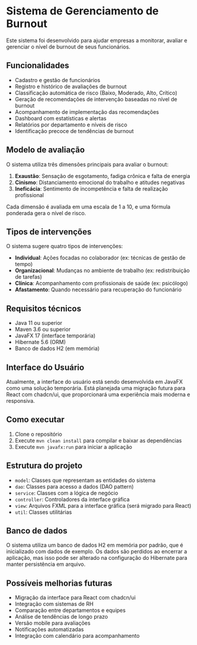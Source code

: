 # Sistema de Gerenciamento de Burnout

Este sistema foi desenvolvido para ajudar empresas a monitorar, avaliar e gerenciar o nível de burnout de seus funcionários.

## Funcionalidades

- Cadastro e gestão de funcionários
- Registro e histórico de avaliações de burnout
- Classificação automática de risco (Baixo, Moderado, Alto, Crítico)
- Geração de recomendações de intervenção baseadas no nível de burnout
- Acompanhamento de implementação das recomendações
- Dashboard com estatísticas e alertas
- Relatórios por departamento e níveis de risco
- Identificação precoce de tendências de burnout

## Modelo de avaliação

O sistema utiliza três dimensões principais para avaliar o burnout:

1. **Exaustão**: Sensação de esgotamento, fadiga crônica e falta de energia
2. **Cinismo**: Distanciamento emocional do trabalho e atitudes negativas
3. **Ineficácia**: Sentimento de incompetência e falta de realização profissional

Cada dimensão é avaliada em uma escala de 1 a 10, e uma fórmula ponderada gera o nível de risco.

## Tipos de intervenções

O sistema sugere quatro tipos de intervenções:

- **Individual**: Ações focadas no colaborador (ex: técnicas de gestão de tempo)
- **Organizacional**: Mudanças no ambiente de trabalho (ex: redistribuição de tarefas)
- **Clínica**: Acompanhamento com profissionais de saúde (ex: psicólogo)
- **Afastamento**: Quando necessário para recuperação do funcionário

## Requisitos técnicos

- Java 11 ou superior
- Maven 3.6 ou superior
- JavaFX 17 (interface temporária)
- Hibernate 5.6 (ORM)
- Banco de dados H2 (em memória)

## Interface do Usuário

Atualmente, a interface do usuário está sendo desenvolvida em JavaFX como uma solução temporária. Está planejada uma migração futura para React com chadcn/ui, que proporcionará uma experiência mais moderna e responsiva.

## Como executar

1. Clone o repositório
2. Execute `mvn clean install` para compilar e baixar as dependências
3. Execute `mvn javafx:run` para iniciar a aplicação

## Estrutura do projeto

- `model`: Classes que representam as entidades do sistema
- `dao`: Classes para acesso a dados (DAO pattern)
- `service`: Classes com a lógica de negócio
- `controller`: Controladores da interface gráfica
- `view`: Arquivos FXML para a interface gráfica (será migrado para React)
- `util`: Classes utilitárias

## Banco de dados

O sistema utiliza um banco de dados H2 em memória por padrão, que é inicializado com dados de exemplo. Os dados são perdidos ao encerrar a aplicação, mas isso pode ser alterado na configuração do Hibernate para manter persistência em arquivo.

## Possíveis melhorias futuras

- Migração da interface para React com chadcn/ui
- Integração com sistemas de RH
- Comparação entre departamentos e equipes
- Análise de tendências de longo prazo
- Versão mobile para avaliações
- Notificações automatizadas
- Integração com calendário para acompanhamento